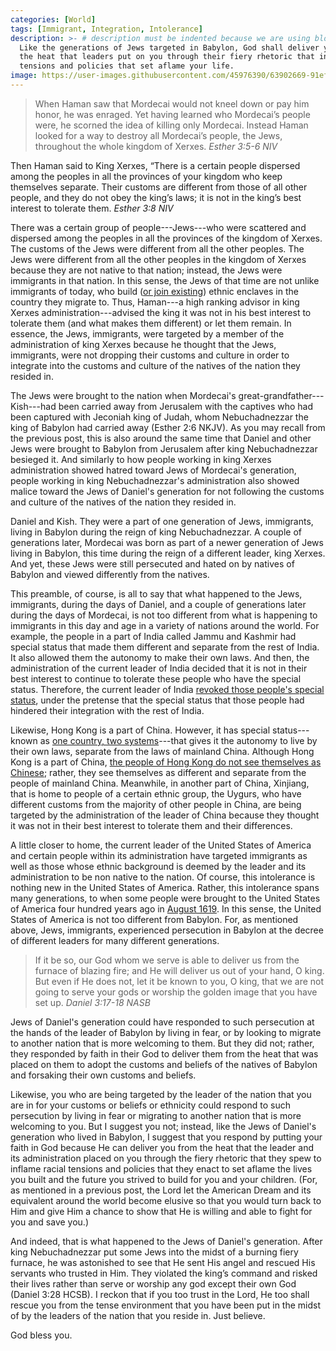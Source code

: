 ```yaml
---
categories: [World]
tags: [Immigrant, Integration, Intolerance]
description: >- # description must be indented because we are using block scalar
  Like the generations of Jews targeted in Babylon, God shall deliver you from
  the heat that leaders put on you through their fiery rhetoric that inflame
  tensions and policies that set aflame your life.
image: https://user-images.githubusercontent.com/45976390/63902669-91ef2a80-c9d8-11e9-90c8-d687f2f48e8f.jpg
---
```


> When Haman saw that Mordecai would not kneel down or pay him honor, he was
enraged. Yet having learned who Mordecai’s people were, he scorned the idea of
killing only Mordecai. Instead Haman looked for a way to destroy all Mordecai’s
people, the Jews, throughout the whole kingdom of Xerxes. <cite>Esther 3:5-6
NIV</cite>
>
Then Haman said to King Xerxes, “There is a certain people dispersed among the
peoples in all the provinces of your kingdom who keep themselves separate. Their
customs are different from those of all other people, and they do not obey the
king’s laws; it is not in the king’s best interest to tolerate them.
<cite>Esther 3:8 NIV</cite>

There was a certain group of people---Jews---who were scattered and dispersed
among the peoples in all the provinces of the kingdom of Xerxes. The customs of
the Jews were different from all the other peoples. The Jews were different from
all the other peoples in the kingdom of Xerxes because they are not native to
that nation; instead, the Jews were immigrants in that nation. In this sense,
the Jews of that time are not unlike immigrants of today, who build
([or join existing][1]) ethnic enclaves in the country they migrate to. Thus,
Haman---a high ranking advisor in king Xerxes administration---advised the king
it was not in his best interest to tolerate them (and what makes them different)
or let them remain. In essence, the Jews, immigrants, were targeted by a member
of the administration of king Xerxes because he thought that the Jews,
immigrants, were not dropping their customs and culture in order to integrate
into the customs and culture of the natives of the nation they resided in.

The Jews were brought to the nation when Mordecai's
great-grandfather---Kish---had been carried away from Jerusalem with the
captives who had been captured with Jeconiah king of Judah, whom Nebuchadnezzar
the king of Babylon had carried away (Esther 2:6 NKJV). As you may recall from
the previous post, this is also around the same time that Daniel and other Jews
were brought to Babylon from Jerusalem after king Nebuchadnezzar besieged it.
And similarly to how people working in king Xerxes administration showed hatred
toward Jews of Mordecai's generation, people working in king Nebuchadnezzar's
administration also showed malice toward the Jews of Daniel's generation for not
following the customs and culture of the natives of the nation they resided in.

Daniel and Kish. They were a part of one generation of Jews, immigrants, living
in Babylon during the reign of king Nebuchadnezzar. A couple of generations
later, Mordecai was born as part of a newer generation of Jews living in
Babylon, this time during the reign of a different leader, king Xerxes. And yet,
these Jews were still persecuted and hated on by natives of Babylon and viewed
differently from the natives.

This preamble, of course, is all to say that what happened to the Jews,
immigrants, during the days of Daniel, and a couple of generations later during
the days of Mordecai, is not too different from what is happening to immigrants
in this day and age in a variety of nations around the world. For example, the
people in a part of India called Jammu and Kashmir had special status that made
them different and separate from the rest of India. It also allowed them the
autonomy to make their own laws. And then, the administration of the current
leader of India decided that it is not in their best interest to continue to
tolerate these people who have the special status. Therefore, the current leader
of India [revoked those people's special status][2], under the pretense that the
special status that those people had hindered their integration with the rest of
India.

Likewise, Hong Kong is a part of China. However, it has special status---known
as [one country, two systems][3]---that gives it the autonomy to live by their
own laws, separate from the laws of mainland China. Although Hong Kong is a part
of China, [the people of Hong Kong do not see themselves as Chinese][4]; rather,
they see themselves as different and separate from the people of mainland China.
Meanwhile, in another part of China, Xinjiang, that is home to people of a
certain ethnic group, the Uygurs, who have different customs from the majority
of other people in China, are being targeted by the administration of the leader
of China because they thought it was not in their best interest to tolerate them
and their differences.

A little closer to home, the current leader of the United States of America and
certain people within its administration have targeted immigrants as well as
those whose ethnic background is deemed by the leader and its administration to
be non native to the nation. Of course, this intolerance is nothing new in the
United States of America. Rather, this intolerance spans many generations, to
when some people were brought to the United States of America four hundred years
ago in [August 1619][5]. In this sense, the United States of America is not too
different from Babylon. For, as mentioned above, Jews, immigrants, experienced
persecution in Babylon at the decree of different leaders for many different
generations.

> If it be so, our God whom we serve is able to deliver us from the furnace of
blazing fire; and He will deliver us out of your hand, O king. But even if He
does not, let it be known to you, O king, that we are not going to serve your
gods or worship the golden image that you have set up. <cite>Daniel 3:17-18
NASB</cite>

Jews of Daniel's generation could have responded to such persecution at the
hands of the leader of Babylon by living in fear, or by looking to migrate to
another nation that is more welcoming to them. But they did not; rather, they
responded by faith in their God to deliver them from the heat that was placed on
them to adopt the customs and beliefs of the natives of Babylon and forsaking
their own customs and beliefs.

Likewise, you who are being targeted by the leader of the nation that you are
in for your customs or beliefs or ethnicity could respond to such persecution by
living in fear or migrating to another nation that is more welcoming to you. But
I suggest you not; instead, like the Jews of Daniel's generation who lived in
Babylon, I suggest that you respond by putting your faith in God because He can
deliver you from the heat that the leader and its administration placed on you
through the fiery rhetoric that they spew to inflame racial tensions and
policies that they enact to set aflame the lives you built and the future you
strived to build for you and your children. (For, as mentioned in a previous
post, the Lord let the American Dream and its equivalent around the world become
elusive so that you would turn back to Him and give Him a chance to show that He
is willing and able to fight for you and save you.)

And indeed, that is what happened to the Jews of Daniel's generation. After king
Nebuchadnezzar put some Jews into the midst of a burning fiery furnace, he was
astonished to see that He sent His angel and rescued His servants who trusted in
Him. They violated the king’s command and risked their lives rather than serve
or worship any god except their own God (Daniel 3:28 HCSB). I reckon that if
you too trust in the Lord, He too shall rescue you from the tense environment
that you have been put in the midst of by the leaders of the nation that you
reside in. Just believe.

God bless you.

[1]: https://www.theringer.com/2018/1/29/16944030/new-orleans-food-diary
     "Chau Down: A New Orleans Food Diary"
[2]: https://www.cnbc.com/2019/08/05/article-370-what-is-happening-in-kashmir-india-revokes-special-status.html
     "India revokes special status for Kashmir. Here’s what it means"
[3]: https://www.nytimes.com/2019/08/08/world/asia/hong-kong-protests-explained.html
     "What’s Going On in Hong Kong? What To Know About the Protests"
[4]: https://www.bbc.com/news/world-asia-china-48607723
     "Why are there protests in Hong Kong? All the context you need"
[5]: https://www.nytimes.com/interactive/2019/08/14/magazine/1619-america-slavery.html
     "The 1619 Project"
